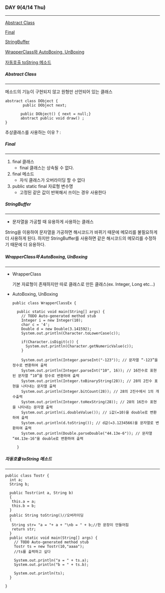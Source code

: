 ### DAY 9(4/14 Thu)

---

[Abstract Class](#abstract-class)

[Final](#final)

[StringBuffer](#stringbuffer)

[WrapperClass와 AutoBoxing, UnBoxing](#wrapperclass와-autoboxing,-unboxing)

[자동호출 toString 메소드](#자동호출-tostring-메소드)

##### Abstract Class

---

메소드의 기능이 구현되지 않고 원형만 선언되어 있는 클래스

```
abstract class DObject {
        public DObject next;

       public DObject() { next = null;}
       abstract public void draw() ;
}
```

 

추상클래스를 사용하는 이유 ? : 





##### Final

---

1. final 클래스
   - final 클래스는 상속될 수 없다.
2. final 메소드
   - 자식 클래스가 오버라이딩 할 수 없다
3. public static final 자료형 변수명
   - 고정된 같은 값이 반복해서 쓰이는 경우 사용한다





##### StringBuffer

---

- 문자열을 가공할 때 유용하게 사용하는 클래스

String을 이용하여 문자열을 가공하면 해시코드가 바뀌기 때문에 메모리를 불필요하게 더 사용하게 된다. 하지만 StringBuffer를 사용하면 같은 해시코드의 메모리를 수정하기 때문에 더 유용하다.



##### WrapperClass와 AutoBoxing, UnBoxing

---

- WrapperClass

  기본 자료형이 존재하지만 따로 클래스로 만든 클래스(ex. Integer, Long etc...)

- AutoBoxing, UnBoxing

  ```
  public class WrapperClassEx {
  
    public static void main(String[] args) {
      // TODO Auto-generated method stub
      Integer i = new Integer(10);
      char c = '4';
      Double d = new Double(3.141592);
      System.out.println(Character.toLowerCase(c));
      
      if(Character.isDigit(c)) {
        System.out.println(Character.getNumericValue(c));
      }
      
      System.out.println(Integer.parseInt("-123")); // 문자열 “-123”을 정수로 변환하여 출력
      System.out.println(Integer.parseInt("10", 16)); // 16진수로 표현된 문자열 “10”을 정수로 변환하여 출력
      System.out.println(Integer.toBinaryString(28)); // 28의 2진수 표현을 나타내는 문자열 출력
      System.out.println(Integer.bitCount(28)); // 28의 2진수에서 1의 개수출력
      System.out.println(Integer.toHexString(28)); // 28의 16진수 표현을 나타내는 문자열 출력
      System.out.println(i.doubleValue()); // i값(=10)을 double로 변환하여 출력
      System.out.println(d.toString()); // d값(=3.1234566)을 문자열로 변환하여 출력
      System.out.println(Double.parseDouble("44.13e-6")); // 문자열 “44.13e-16"을 double로 변환하여 출력
      
    }
  ```

  



##### 자동호출 toString 메소드

---

```
public class Tostr {
  int a;
  String b;
  
  public Tostr(int a, String b)
  {
   this.a = a;
   this.b = b;  
  }
  public String toString()//오버라이딩
  {
   String str= "a = "+ a + "\nb = " + b;//한 문장이 만들어짐
   return str;
  }
  public static void main(String[] args) {
    // TODO Auto-generated method stub
    Tostr ts = new Tostr(10,"aaaa");
    //ts를 출력하고 싶다
      
    System.out.println("a = " + ts.a);
    System.out.println("b = " + ts.b);
    
    System.out.println(ts);
  }

}
```

